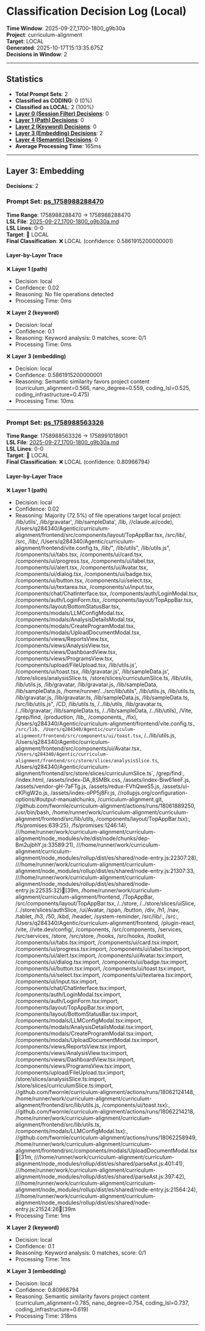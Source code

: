 # Classification Decision Log (Local)

**Time Window**: 2025-09-27_1700-1800_g9b30a<br>
**Project**: curriculum-alignment<br>
**Target**: LOCAL<br>
**Generated**: 2025-10-17T15:13:35.675Z<br>
**Decisions in Window**: 2

---

## Statistics

- **Total Prompt Sets**: 2
- **Classified as CODING**: 0 (0%)
- **Classified as LOCAL**: 2 (100%)
- **[Layer 0 (Session Filter) Decisions](#layer-0-session-filter)**: 0
- **[Layer 1 (Path) Decisions](#layer-1-path)**: 0
- **[Layer 2 (Keyword) Decisions](#layer-2-keyword)**: 0
- **[Layer 3 (Embedding) Decisions](#layer-3-embedding)**: 2
- **[Layer 4 (Semantic) Decisions](#layer-4-semantic)**: 0
- **Average Processing Time**: 165ms

---

## Layer 3: Embedding

**Decisions**: 2

### Prompt Set: [ps_1758988288470](../../history/2025-09-27_1700-1800_g9b30a.md#ps_1758988288470)

**Time Range**: 1758988288470 → 1758988288470<br>
**LSL File**: [2025-09-27_1700-1800_g9b30a.md](../../history/2025-09-27_1700-1800_g9b30a.md#ps_1758988288470)<br>
**LSL Lines**: 0-0<br>
**Target**: 📍 LOCAL<br>
**Final Classification**: ❌ LOCAL (confidence: 0.5861915200000001)

#### Layer-by-Layer Trace

❌ **Layer 1 (path)**
- Decision: local
- Confidence: 0.02
- Reasoning: No file operations detected
- Processing Time: 0ms

❌ **Layer 2 (keyword)**
- Decision: local
- Confidence: 0.1
- Reasoning: Keyword analysis: 0 matches, score: 0/1
- Processing Time: 0ms

❌ **Layer 3 (embedding)**
- Decision: local
- Confidence: 0.5861915200000001
- Reasoning: Semantic similarity favors project content (curriculum_alignment=0.566, nano_degree=0.559, coding_lsl=0.525, coding_infrastructure=0.475)
- Processing Time: 10ms

---

### Prompt Set: [ps_1758988563326](../../history/2025-09-27_1700-1800_g9b30a.md#ps_1758988563326)

**Time Range**: 1758988563326 → 1758991018901<br>
**LSL File**: [2025-09-27_1700-1800_g9b30a.md](../../history/2025-09-27_1700-1800_g9b30a.md#ps_1758988563326)<br>
**LSL Lines**: 0-0<br>
**Target**: 📍 LOCAL<br>
**Final Classification**: ❌ LOCAL (confidence: 0.80966794)

#### Layer-by-Layer Trace

❌ **Layer 1 (path)**
- Decision: local
- Confidence: 0.02
- Reasoning: Majority (72.5%) of file operations target local project: /lib/utils', /lib/gravatar', /lib/sampleData', /lib, //claude.ai/code), /Users/q284340/Agentic/curriculum-alignment/frontend/src/components/layout/TopAppBar.tsx, /src/lib/, /src, /lib/, /Users/q284340/Agentic/curriculum-alignment/frontend/vite.config.ts, /lib/", /lib/utils", /lib/utils.js", /components/ui/tabs.tsx, /components/ui/card.tsx, /components/ui/progress.tsx, /components/ui/label.tsx, /components/ui/alert.tsx, /components/ui/Avatar.tsx, /components/ui/dialog.tsx, /components/ui/badge.tsx, /components/ui/button.tsx, /components/ui/select.tsx, /components/ui/textarea.tsx, /components/ui/input.tsx, /components/chat/ChatInterface.tsx, /components/auth/LoginModal.tsx, /components/auth/LoginForm.tsx, /components/layout/TopAppBar.tsx, /components/layout/BottomStatusBar.tsx, /components/modals/LLMConfigModal.tsx, /components/modals/AnalysisDetailsModal.tsx, /components/modals/CreateProgramModal.tsx, /components/modals/UploadDocumentModal.tsx, /components/views/ReportsView.tsx, /components/views/AnalysisView.tsx, /components/views/DashboardView.tsx, /components/views/ProgramsView.tsx, /components/upload/FileUpload.tsx, /lib/utils.js', /components/ui/toast.tsx, /lib/gravatar.js', /lib/sampleData.js', /store/slices/analysisSlice.ts, /store/slices/curriculumSlice.ts, /lib/utils, /lib/utils.js, /lib/gravatar, /lib/gravatar.js, /lib/sampleData, /lib/sampleData.js, /home/runner/.../src/lib/utils", /lib/utils\.js, /lib/utils.ts, /lib/gravatar\.js, /lib/gravatar.ts, /lib/sampleData\.js, /lib/sampleData.ts, /src/lib/utils.js", /CD, /lib/utils\.ts, /../lib/utils, /lib/gravatar\.ts, /../lib/gravatar, /lib/sampleData\.ts, /../lib/sampleData, /../lib/utils), /Vite, /grep/find, /production, /lib,, /components,, /fix), /Users/q284340/Agentic/curriculum-alignment/frontend/vite.config.ts`, /src/lib, /Users/q284340/Agentic/curriculum-alignment/frontend/src/components/ui/toast.tsx`, /../lib/utils.js, /Users/q284340/Agentic/curriculum-alignment/frontend/src/components/ui/Avatar.tsx`, /Users/q284340/Agentic/curriculum-alignment/frontend/src/store/slices/analysisSlice.ts`, /Users/q284340/Agentic/curriculum-alignment/frontend/src/store/slices/curriculumSlice.ts`, /grep/find:, /index.html, /assets/index-DA_8SMBk.css, /assets/index-Biw61eeF.js, /assets/vendor-gH-7aFTg.js, /assets/redux-FVhQweS5.js, /assets/ui-cKPigW2o.js, /assets/index-oPP5j8Fr.js, //rollupjs.org/configuration-options/#output-manualchunks, /curriculum-alignment.git, //github.com/fwornle/curriculum-alignment/actions/runs/18061889250, /usr/bin/bash, /home/runner/work/curriculum-alignment/curriculum-alignment/frontend/src/lib/utils, /components/layout/TopAppBar.tsx):, /fs/promises:639:25), /fs/promises:1246:14), ///home/runner/work/curriculum-alignment/curriculum-alignment/node_modules/vite/dist/node/chunks/dep-Bm2ujbhY.js:33589:21), ///home/runner/work/curriculum-alignment/curriculum-alignment/node_modules/rollup/dist/es/shared/node-entry.js:22307:28), ///home/runner/work/curriculum-alignment/curriculum-alignment/node_modules/rollup/dist/es/shared/node-entry.js:21307:33, ///home/runner/work/curriculum-alignment/curriculum-alignment/node_modules/rollup/dist/es/shared/node-entry.js:22535:32)[39m, /home/runner/work/curriculum-alignment/curriculum-alignment/frontend, /TopAppBar, /src/components/layout/TopAppBar.tsx, /../store, /../store/slices/uiSlice, /../store/slices/authSlice, /ui/Avatar, /span, /button, /div, /h1, /nav, /tablet, /h3, /50, /kbd, /header, /system-reminder, /src/lib/:, /src:, /Users/q284340/Agentic/curriculum-alignment/frontend, /plugin-react, /vite, //vite.dev/config/, /components, /src/components, /services, /src/services, /store, /src/store, /hooks, /src/hooks, /toolkit, /components/ui/tabs.tsx:import, /components/ui/card.tsx:import, /components/ui/progress.tsx:import, /components/ui/label.tsx:import, /components/ui/alert.tsx:import, /components/ui/Avatar.tsx:import, /components/ui/dialog.tsx:import, /components/ui/badge.tsx:import, /components/ui/button.tsx:import, /components/ui/toast.tsx:import, /components/ui/select.tsx:import, /components/ui/textarea.tsx:import, /components/ui/input.tsx:import, /components/chat/ChatInterface.tsx:import, /components/auth/LoginModal.tsx:import, /components/auth/LoginForm.tsx:import, /components/layout/TopAppBar.tsx:import, /components/layout/BottomStatusBar.tsx:import, /components/modals/LLMConfigModal.tsx:import, /components/modals/AnalysisDetailsModal.tsx:import, /components/modals/CreateProgramModal.tsx:import, /components/modals/UploadDocumentModal.tsx:import, /components/views/ReportsView.tsx:import, /components/views/AnalysisView.tsx:import, /components/views/DashboardView.tsx:import, /components/views/ProgramsView.tsx:import, /components/upload/FileUpload.tsx:import, /store/slices/analysisSlice.ts:import, /store/slices/curriculumSlice.ts:import, //github.com/fwornle/curriculum-alignment/actions/runs/18062124148, /home/runner/work/curriculum-alignment/curriculum-alignment/frontend/src/lib/utils.js, /components/ui/toast.tsx):, //github.com/fwornle/curriculum-alignment/actions/runs/18062214218, /home/runner/work/curriculum-alignment/curriculum-alignment/frontend/src/lib/utils.ts, /components/modals/LLMConfigModal.tsx):, //github.com/fwornle/curriculum-alignment/actions/runs/18062258949, /home/runner/work/curriculum-alignment/curriculum-alignment/frontend/src/components/modals/UploadDocumentModal.tsx[31m, ///home/runner/work/curriculum-alignment/curriculum-alignment/node_modules/rollup/dist/es/shared/parseAst.js:401:41), ///home/runner/work/curriculum-alignment/curriculum-alignment/node_modules/rollup/dist/es/shared/parseAst.js:397:42), ///home/runner/work/curriculum-alignment/curriculum-alignment/node_modules/rollup/dist/es/shared/node-entry.js:21564:24), ///home/runner/work/curriculum-alignment/curriculum-alignment/node_modules/rollup/dist/es/shared/node-entry.js:21524:26[39m
- Processing Time: 1ms

❌ **Layer 2 (keyword)**
- Decision: local
- Confidence: 0.1
- Reasoning: Keyword analysis: 0 matches, score: 0/1
- Processing Time: 1ms

❌ **Layer 3 (embedding)**
- Decision: local
- Confidence: 0.80966794
- Reasoning: Semantic similarity favors project content (curriculum_alignment=0.785, nano_degree=0.754, coding_lsl=0.737, coding_infrastructure=0.619)
- Processing Time: 318ms

---

